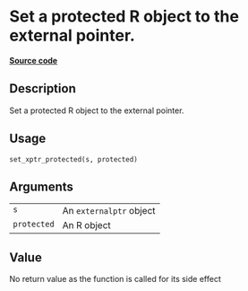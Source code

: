 

# Set a protected R object to the external pointer.

[**Source code**](https://github.com/eddelbuettel/xptr//tree/master/R/#L)

## Description

Set a protected R object to the external pointer.

## Usage

<pre><code class='language-R'>set_xptr_protected(s, protected)
</code></pre>

## Arguments

<table role="presentation">
<tr>
<td style="white-space: nowrap; font-family: monospace; vertical-align: top">
<code id="s">s</code>
</td>
<td>
An <code>externalptr</code> object
</td>
</tr>
<tr>
<td style="white-space: nowrap; font-family: monospace; vertical-align: top">
<code id="protected">protected</code>
</td>
<td>
An R object
</td>
</tr>
</table>

## Value

No return value as the function is called for its side effect
